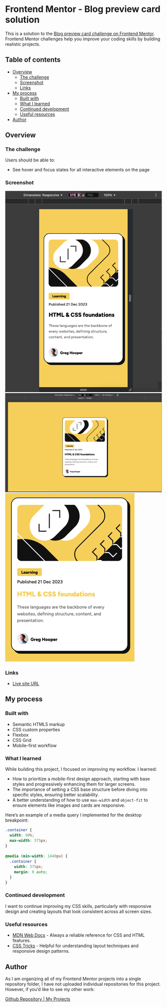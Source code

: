 # Frontend Mentor - Blog preview card solution

This is a solution to the [Blog preview card challenge on Frontend Mentor](https://www.frontendmentor.io/challenges/blog-preview-card-ckPaj01IcS). Frontend Mentor challenges help you improve your coding skills by building realistic projects.

## Table of contents

- [Overview](#overview)
  - [The challenge](#the-challenge)
  - [Screenshot](#screenshot)
  - [Links](#links)
- [My process](#my-process)
  - [Built with](#built-with)
  - [What I learned](#what-i-learned)
  - [Continued development](#continued-development)
  - [Useful resources](#useful-resources)
- [Author](#author)

## Overview

### The challenge

Users should be able to:

- See hover and focus states for all interactive elements on the page

### Screenshot

![Mobile screenshot](https://github.com/elvisEspinozaN/front-mentor-challenges/blob/main/blog-preview-card-main/assets/images/mobile.png?raw=true)
![Desktop screenshot](https://github.com/elvisEspinozaN/front-mentor-challenges/blob/main/blog-preview-card-main/assets/images/desktop.png?raw=true)
![Hover effect screenshot](https://github.com/elvisEspinozaN/front-mentor-challenges/blob/main/blog-preview-card-main/assets/images/hover.png?raw=true)

### Links

- [Live site URL](https://elvisespinozan.github.io/front-mentor-challenges/blog-preview-card-main/)

## My process

### Built with

- Semantic HTML5 markup
- CSS custom properties
- Flexbox
- CSS Grid
- Mobile-first workflow

### What I learned

While building this project, I focused on improving my workflow. I learned:

- How to prioritize a mobile-first design approach, starting with base styles and progressively enhancing them for larger screens.
- The importance of setting a CSS base structure before diving into specific styles, ensuring better scalability.
- A better understanding of how to use `max-width` and `object-fit` to ensure elements like images and cards are responsive.

Here’s an example of a media query I implemented for the desktop breakpoint:

```css
.container {
  width: 90%;
  max-width: 375px;
}

@media (min-width: 1440px) {
  .container {
    width: 375px;
    margin: 0 auto;
  }
}
```

### Continued development

I want to continue improving my CSS skills, particularly with responsive design and creating layouts that look consistent across all screen sizes.

### Useful resources

- [MDN Web Docs](https://developer.mozilla.org/) - Always a reliable reference for CSS and HTML features.
- [CSS Tricks](https://css-tricks.com/) - Helpful for understanding layout techniques and responsive design patterns.

## Author

As I am organizing all of my Frontend Mentor projects into a single repository folder, I have not uploaded individual repositories for this project. However, if you’d like to see my other work:

[Github Repository | My Projects](https://github.com/elvisEspinozaN)
